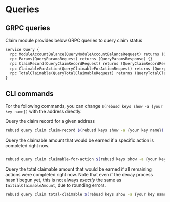 <!--
order: 6
-->

# Queries

## GRPC queries

Claim module provides below GRPC queries to query claim status

```protobuf
service Query {
  rpc ModuleAccountBalance(QueryModuleAccountBalanceRequest) returns (QueryModuleAccountBalanceResponse) {}
  rpc Params(QueryParamsRequest) returns (QueryParamsResponse) {}
  rpc ClaimRecord(QueryClaimRecordRequest) returns (QueryClaimRecordResponse) {}
  rpc ClaimableForAction(QueryClaimableForActionRequest) returns (QueryClaimableForActionResponse) {}
  rpc TotalClaimable(QueryTotalClaimableRequest) returns (QueryTotalClaimableResponse) {}
}
```

## CLI commands

For the following commands, you can change `$(rebusd keys show -a {your key name})` with the address directly.

Query the claim record for a given address

```sh
rebusd query claim claim-record $(rebusd keys show -a {your key name})
```

Query the claimable amount that would be earned if a specific action is completed right now.

```sh

rebusd query claim claimable-for-action $(rebusd keys show -a {your key name}) ActionAddLiquidity
```

Query the total claimable amount that would be earned if all remaining actions were completed right now.
Note that even if the decay process hasn't begun yet, this is not always *exactly* the same as `InitialClaimableAmount`, due to rounding errors.

```sh
rebusd query claim total-claimable $(rebusd keys show -a {your key name}) ActionAddLiquidity
```
